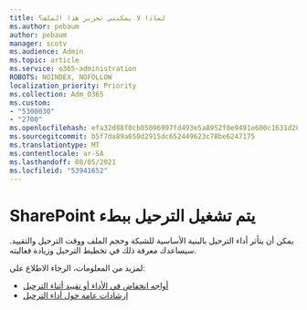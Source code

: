 ```yaml
---
title: لماذا لا يمكنني تحرير هذا الملف؟
ms.author: pebaum
author: pebaum
manager: scotv
ms.audience: Admin
ms.topic: article
ms.service: o365-administration
ROBOTS: NOINDEX, NOFOLLOW
localization_priority: Priority
ms.collection: Adm_O365
ms.custom:
- "5300030"
- "2700"
ms.openlocfilehash: efa32d88f0cb05096997fd493e5a8952f0e9491e600c1631d206c304f0f39f0e
ms.sourcegitcommit: b5f7da89a650d2915dc652449623c78be6247175
ms.translationtype: MT
ms.contentlocale: ar-SA
ms.lasthandoff: 08/05/2021
ms.locfileid: "53941652"
---
```

# <a name="sharepoint-migration-is-running-slowly"></a>SharePoint يتم تشغيل الترحيل ببطء

يمكن أن يتأثر أداء الترحيل بالبنية الأساسية للشبكة وحجم الملف ووقت الترحيل والتقييد. سيساعدك معرفة ذلك في تخطيط الترحيل وزيادة فعاليته.

لمزيد من المعلومات، الرجاء الاطلاع على:

- [أواجه انخفاض في الأداء أو تقييد أثناء الترحيل](https://docs.microsoft.com/sharepointmigration/sharepoint-online-and-onedrive-migration-speed#faq-and-troubleshooting)
- [إرشادات عامة حول أداء الترحيل](https://docs.microsoft.com/sharepointmigration/sharepoint-online-and-onedrive-migration-speed)
